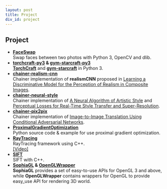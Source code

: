 ```yaml
---
layout: post
title: Project
div_id: project
---
```


## Project
* **[FaceSwap](https://github.com/wuhuikai/FaceSwap)**    
  Swap faces between two photos with Python 3, OpenCV and dlib.
* **[torchcraft-py3](https://github.com/wuhuikai/torchcraft-py3) & [gym-starcraft-py3](https://github.com/wuhuikai/gym-starcraft-py3)**   
  **[TorchCraft](https://github.com/TorchCraft/TorchCraft)** and **[gym-starcraft](https://github.com/alibaba/gym-starcraft)** in Python 3.
* **[chainer-realism-cnn](https://github.com/wuhuikai/chainer-realism-cnn)**    
  Chainer implementation of **realismCNN** proposed in [Learning a Discriminative Model for the Perception of Realism in Composite Images](https://people.eecs.berkeley.edu/~junyanz/projects/realism/index.html).
* **[chainer-neural-style](https://github.com/wuhuikai/chainer-neural-style)**    
  Chainer implementation of [A Neural Algorithm of Artistic Style](http://arxiv.org/abs/1508.06576) and [Perceptual Losses for Real-Time Style Transfer and Super-Resolution](http://cs.stanford.edu/people/jcjohns/eccv16/).
* **[chainer-pix2pix](https://github.com/wuhuikai/chainer-pix2pix)**   
  Chainer implementation of [Image-to-Image Translation Using Conditional Adversarial Networks](https://phillipi.github.io/pix2pix/).
* **[ProximalGradientOptimization](https://github.com/wuhuikai/ProximalGradientOptimization)**    
  Python source code & example for use proximal gradient optimization.
* **[RayTracing](https://github.com/wuhuikai/RayTracing)**    
  RayTracing framework using C++.   
  [[Video]](http://v.youku.com/v_show/id_XMTU3MTE3NzI4NA==.html?spm=a2h3j.8428770.3416059.1)
* **[SIFT](https://github.com/wuhuikai/SIFT)**     
  SIFT with C++.
* **[SophiaGL](https://github.com/wuhuikai/SophiaGL) & [OpenGLWrapper](https://github.com/wuhuikai/OpenGLWrapper)**   
  **SophiaGL** provides a set of easy-to-use APIs for OpenGL 3 and above, while **OpenGLWrapper** contains wrappers for OpenGL to provide easy_use API for rendering 3D world.
